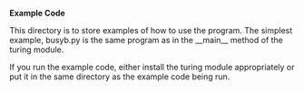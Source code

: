 **Example Code**

This directory is to store examples of how to use the program. The simplest example, busyb.py is the same program as in the \_\_main\_\_ method of the turing module.

If you run the example code, either install the turing module appropriately or put it in the same directory as the example code being run.
